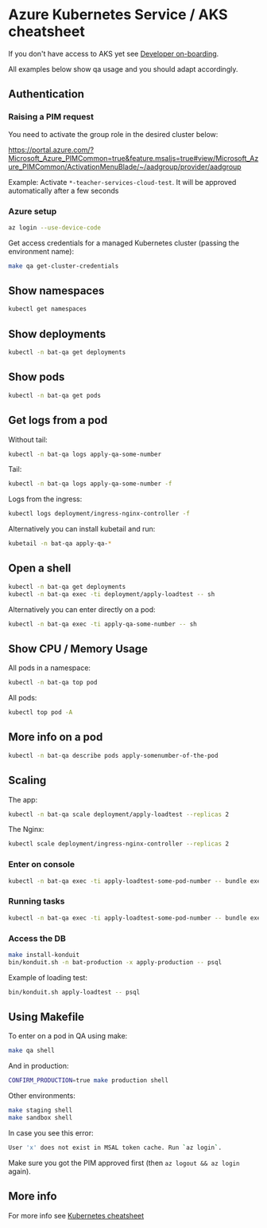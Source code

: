 # Azure Kubernetes Service / AKS cheatsheet

If you don't have access to AKS yet see [Developer on-boarding](/docs/developer-onboarding.md).

All examples below show qa usage and you should adapt accordingly.

## Authentication

### Raising a PIM request

You need to activate the group role in the desired cluster below:

<https://portal.azure.com/?Microsoft_Azure_PIMCommon=true&feature.msaljs=true#view/Microsoft_Azure_PIMCommon/ActivationMenuBlade/~/aadgroup/provider/aadgroup>

Example: Activate `*-teacher-services-cloud-test`. It will be approved automatically after a few seconds

### Azure setup

```sh
az login --use-device-code
```

Get access credentials for a managed Kubernetes cluster (passing the
environment name):

```sh
make qa get-cluster-credentials
```

## Show namespaces

```sh
kubectl get namespaces
```

## Show deployments

```sh
kubectl -n bat-qa get deployments
```

## Show pods

```sh
kubectl -n bat-qa get pods
```

## Get logs from a pod

Without tail:

```sh
kubectl -n bat-qa logs apply-qa-some-number
```

Tail:

```sh
kubectl -n bat-qa logs apply-qa-some-number -f
```

Logs from the ingress:

```sh
kubectl logs deployment/ingress-nginx-controller -f
```

Alternatively you can install kubetail and run:

```sh
kubetail -n bat-qa apply-qa-*
```

## Open a shell

```sh
kubectl -n bat-qa get deployments
kubectl -n bat-qa exec -ti deployment/apply-loadtest -- sh
```

Alternatively you can enter directly on a pod:

```sh
kubectl -n bat-qa exec -ti apply-qa-some-number -- sh
```

## Show CPU / Memory Usage

All pods in a namespace:

```sh
kubectl -n bat-qa top pod
```

All pods:

```sh
kubectl top pod -A
```

## More info on a pod

```sh
kubectl -n bat-qa describe pods apply-somenumber-of-the-pod
```

## Scaling

The app:

```sh
kubectl -n bat-qa scale deployment/apply-loadtest --replicas 2
```

The Nginx:

```sh
kubectl scale deployment/ingress-nginx-controller --replicas 2
```

### Enter on console

```sh
kubectl -n bat-qa exec -ti apply-loadtest-some-pod-number -- bundle exec rails c
```

### Running tasks

```sh
kubectl -n bat-qa exec -ti apply-loadtest-some-pod-number -- bundle exec rake -T
```

### Access the DB

```sh
make install-konduit
bin/konduit.sh -n bat-production -x apply-production -- psql
```

Example of loading test:

```sh
bin/konduit.sh apply-loadtest -- psql
```

## Using Makefile

To enter on a pod in QA using make:

```sh
make qa shell
```

And in production:

```sh
CONFIRM_PRODUCTION=true make production shell
```

Other environments:

```sh
make staging shell
make sandbox shell
```

In case you see this error:

```sh
User 'x' does not exist in MSAL token cache. Run `az login`.
```

Make sure you got the PIM approved first (then `az logout && az login` again).

## More info

For more info see
[Kubernetes cheatsheet](https://kubernetes.io/docs/reference/kubectl/cheatsheet/)
